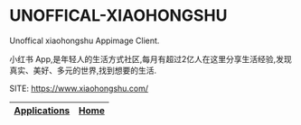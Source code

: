 # UNOFFICAL-XIAOHONGSHU

 Unoffical xiaohongshu Appimage Client.
 
 小红书 App,是年轻人的生活方式社区,每月有超过2亿人在这里分享生活经验,发现真实、美好、多元的世界,找到想要的生活.

 SITE: https://www.xiaohongshu.com/

 | [Applications](https://portable-linux-apps.github.io/apps.html) | [Home](https://portable-linux-apps.github.io)
 | --- | --- |
